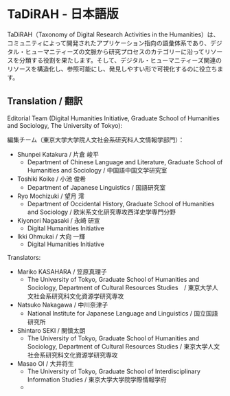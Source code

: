 TaDiRAH - 日本語版 
==========================

TaDiRAH（Taxonomy of Digital Research Activities in the Humanities）は、コミュニティによって開発されたアプリケーション指向の語彙体系であり、デジタル・ヒューマニティーズの文脈から研究プロセスのカテゴリーに沿ってリソースを分類する役割を果たします。そして、デジタル・ヒューマニティーズ関連のリソースを構造化し、参照可能にし、発見しやすい形で可視化するのに役立ちます。

## Translation / 翻訳

Editorial Team (Digital Humanities Initiative, Graduate School of Humanities and Sociology, The University of Tokyo):

編集チーム（東京大学大学院人文社会系研究科人文情報学部門）：

+ Shunpei Katakura / 片倉 峻平
  + Department of Chinese Language and Literature, Graduate School of Humanities and Sociology / 中国語中国文学研究室
+ Toshiki Koike / 小池 俊希
  + Department of Japanese Linguistics / 国語研究室
+ Ryo Mochizuki / 望月 澪
  + Department of Occidental History, Graduate School of Humanities and Sociology / 欧米系文化研究専攻西洋史学専門分野
+ Kiyonori Nagasaki / 永崎 研宣
  + Digital Humanities Initiative
+ Ikki Ohmukai / 大向 一輝
  + Digital Humanities Initiative
  
Translators:

+ Mariko KASAHARA / 笠原真理子
  + The University of Tokyo, Graduate School of Humanities and Sociology, Department of Cultural Resources Studies　/ 東京大学人文社会系研究科文化資源学研究専攻
+ Natsuko Nakagawa / 中川奈津子
  + National Institute for Japanese Language and Linguistics / 国立国語研究所
+ Shintaro SEKI / 関慎太朗
  + The University of Tokyo, Graduate School of Humanities and Sociology, Department of Cultural Resources Studies / 東京大学人文社会系研究科文化資源学研究専攻
+ Masao OI / 大井将生
  + The University of Tokyo, Graduate School of Interdisciplinary Information Studies / 東京大学大学院学際情報学府
  + 
 
 
